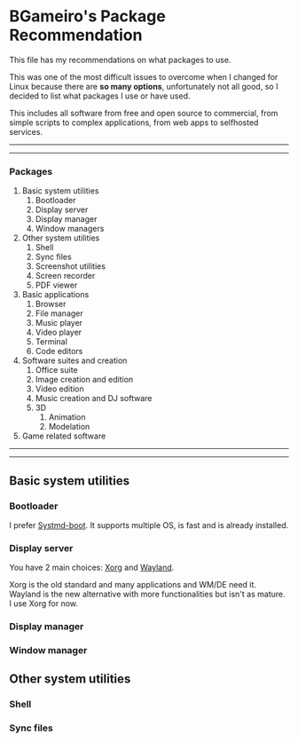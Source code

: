 # BGameiro's Package Recommendation

This file has my recommendations on what packages to use.

This was one of the most difficult issues to overcome when I changed for Linux because there are **so many options**, unfortunately not all good, so I decided to list what packages I use or have used.

This includes all software from free and open source to commercial, from simple scripts to complex applications, from web apps to selfhosted services.

***
***
### Packages

1.  Basic system utilities
    1.  Bootloader
    2.  Display server
    3.  Display manager
    4.  Window managers
2.  Other system utilities
    1.  Shell
    2.  Sync files
    3.  Screenshot utilities
    4.  Screen recorder
    5.  PDF viewer
3.  Basic applications
    1.  Browser
    2.  File manager
    3.  Music player
    4.  Video player
    5.  Terminal
    6.  Code editors
4.  Software suites and creation
    1.  Office suite
    2.  Image creation and edition
    3.  Video edition
    4.  Music creation and DJ software
    5.  3D
        1.  Animation
        2.  Modelation
5.  Game related software

***
***

##      Basic system utilities

###     Bootloader

I prefer [Systmd-boot](). It supports multiple OS, is fast and is already installed.

###     Display server

You have 2 main choices: [Xorg]() and [Wayland](). 

Xorg is the old standard and many applications and WM/DE need it. Wayland is the new alternative with more functionalities but isn't as mature. I use Xorg for now.

###     Display manager
###     Window manager

##      Other system utilities

###     Shell
###     Sync files
###     